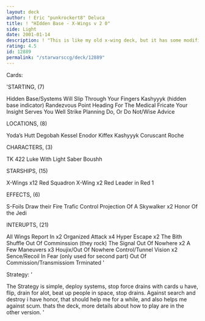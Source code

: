 ```yaml
---
layout: deck
author: ! Eric "punkrockert8" Deluca
title: ! "HIdden Base - X-Wings v 2 0"
side: Light
date: 2001-01-14
description: ! "This is like my old x-wing deck, but it has some modifications so that it works better."
rating: 4.5
id: 12889
permalink: "/starwarsccg/deck/12889"
---
```

Cards: 

'STARTING, (7)

Hidden Base/Systems Will Slip Through Your Fingers
Kashyyyk (hidden base indicator)
Randezvous Point
Heading For The Medical Fricate
Your Insight Serves You Well
Strike Planning
Do, Or Do Not/Wise Advice

LOCATIONS, (8)

Yoda&#8217;s Hutt
Degobah
Kessel
Enodor
Kiffex
Kashyyyk
Coruscant
Roche

CHARACTERS, (3)

TK 422
Luke With Light Saber
Boushh

STARSHIPS, (15)

X-Wings x12
Red Squadron X-Wing x2
Red Leader in Red 1

EFFECTS, (6)

S-Foils
Draw their Fire
Trafic Control
Projection Of A Skywalker x2
Honor Of the Jedi

INTERUPTS, (21)

All Wings Report In x2
Organized Attack x4
Hyper Escape x2
The Bith Shuffle
Out Of Comminssion (they rock)
The Signal
Out Of Nowhere x2
A Few Maneuvers x3
Houjix/Out Of Nowhere
Control/Tunnel Vision x2
Sence/Recoil In Fear (only used for second part)
Out Of Commission/Transmissiom Trminated '

Strategy: '

The Strategy is simple, deploy systems, stop force drains with cards u have, flip, drain for alot, beat up people in space, stop drains.
Against search and destroy i have honor, that should help me for a while, and also helps me against scum. thats the deck, more details about how to play are in the other version. '
